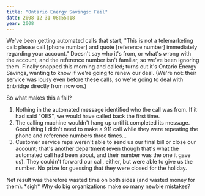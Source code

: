 ```yaml
---
title: "Ontario Energy Savings: Fail"
date: 2008-12-31 08:55:18
year: 2008
---
```

We've been getting automated calls that start, "This is not a telemarketing call: please call [phone number] and quote [reference number] immediately regarding your account."  Doesn't say who it's from, or what's wrong with the account, and the reference number isn't familiar, so we've been ignoring them.  Finally snapped this morning and called; turns out it's Ontario Energy Savings, wanting to know if we're going to renew our deal.  (We're not: their service was lousy even before these calls, so we're going to deal with Enbridge directly from now on.)

So what makes this a fail?
<ol>
  <li>Nothing in the automated message identified who the call was from.  If it had said "OES", we would have called back the first time.</li>
  <li>The calling machine wouldn't hang up until it completed its message. Good thing I didn't need to make a 911 call while they were repeating the phone and reference numbers three times...</li>
  <li>Customer service reps weren't able to send us our final bill or close our account; that's another department (even though that's what the automated call had been about, and their number was the one it gave us). They couldn't forward our call, either, but were able to give us the number. No prize for guessing that they were closed for the holiday.</li>
</ol>
Net result was therefore wasted time on both sides (and wasted money for them). *sigh* Why do big organizations make so many newbie mistakes?
